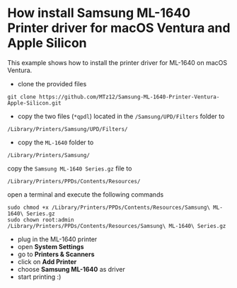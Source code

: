 # How install Samsung ML-1640 Printer driver for macOS Ventura and Apple Silicon

This example shows how to install the printer driver for ML-1640 on macOS Ventura.

- clone the provided files
````
git clone https://github.com/MTz12/Samsung-ML-1640-Printer-Ventura-Apple-Silicon.git
````

- copy the two files (``*qpdl``) located in the ``/Samsung/UPD/Filters`` folder to
````
/Library/Printers/Samsung/UPD/Filters/
````

- copy the ``ML-1640`` folder to
````
/Library/Printers/Samsung/
````

copy the ``Samsung ML-1640 Series.gz`` file to
````
/Library/Printers/PPDs/Contents/Resources/
````

open a terminal and execute the following commands
````
sudo chmod +x /Library/Printers/PPDs/Contents/Resources/Samsung\ ML-1640\ Series.gz
sudo chown root:admin /Library/Printers/PPDs/Contents/Resources/Samsung\ ML-1640\ Series.gz
````

- plug in the ML-1640 printer
- open **System Settings**
- go to **Printers & Scanners**
- click on **Add Printer**
- choose **Samsung ML-1640** as driver
- start printing :)